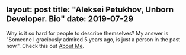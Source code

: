 layout: post
title: "Aleksei Petukhov, Unborn Developer. Bio"
date: 2019-07-29
---

Why is it so hard for people to describe themselves? My answer is "Someone I graciously admired 5 years ago, is just a person in the past now.". Check this out [About Me](/about).
